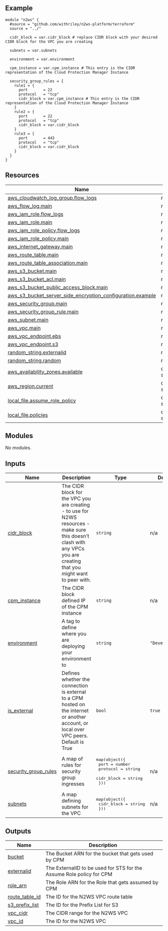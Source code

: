 <!-- BEGIN_TF_DOCS -->


## Example

```hcl
module "n2ws" {
  #source = "github.com/withriley/n2ws-platform/terraform"
  source = "../"

  cidr_block = var.cidr_block # replace CIDR block with your desired CIDR block for the VPC you are creating

  subnets = var.subnets

  environment = var.environment

  cpm_instance = var.cpm_instance # This entry is the CIDR representation of the Cloud Protection Manager Instance

  security_group_rules = {
    rule1 = {
      port       = 22
      protocol   = "tcp"
      cidr_block = var.cpm_instance # This entry is the CIDR representation of the Cloud Protection Manager Instance
    }
    rule2 = {
      port       = 22
      protocol   = "tcp"
      cidr_block = var.cidr_block 
    }
    rule3 = {
      port       = 443
      protocol   = "tcp"
      cidr_block = var.cidr_block
    }
  }
}
```

## Resources

| Name | Type |
|------|------|
| [aws_cloudwatch_log_group.flow_logs](https://registry.terraform.io/providers/hashicorp/aws/latest/docs/resources/cloudwatch_log_group) | resource |
| [aws_flow_log.main](https://registry.terraform.io/providers/hashicorp/aws/latest/docs/resources/flow_log) | resource |
| [aws_iam_role.flow_logs](https://registry.terraform.io/providers/hashicorp/aws/latest/docs/resources/iam_role) | resource |
| [aws_iam_role.main](https://registry.terraform.io/providers/hashicorp/aws/latest/docs/resources/iam_role) | resource |
| [aws_iam_role_policy.flow_logs](https://registry.terraform.io/providers/hashicorp/aws/latest/docs/resources/iam_role_policy) | resource |
| [aws_iam_role_policy.main](https://registry.terraform.io/providers/hashicorp/aws/latest/docs/resources/iam_role_policy) | resource |
| [aws_internet_gateway.main](https://registry.terraform.io/providers/hashicorp/aws/latest/docs/resources/internet_gateway) | resource |
| [aws_route_table.main](https://registry.terraform.io/providers/hashicorp/aws/latest/docs/resources/route_table) | resource |
| [aws_route_table_association.main](https://registry.terraform.io/providers/hashicorp/aws/latest/docs/resources/route_table_association) | resource |
| [aws_s3_bucket.main](https://registry.terraform.io/providers/hashicorp/aws/latest/docs/resources/s3_bucket) | resource |
| [aws_s3_bucket_acl.main](https://registry.terraform.io/providers/hashicorp/aws/latest/docs/resources/s3_bucket_acl) | resource |
| [aws_s3_bucket_public_access_block.main](https://registry.terraform.io/providers/hashicorp/aws/latest/docs/resources/s3_bucket_public_access_block) | resource |
| [aws_s3_bucket_server_side_encryption_configuration.example](https://registry.terraform.io/providers/hashicorp/aws/latest/docs/resources/s3_bucket_server_side_encryption_configuration) | resource |
| [aws_security_group.main](https://registry.terraform.io/providers/hashicorp/aws/latest/docs/resources/security_group) | resource |
| [aws_security_group_rule.main](https://registry.terraform.io/providers/hashicorp/aws/latest/docs/resources/security_group_rule) | resource |
| [aws_subnet.main](https://registry.terraform.io/providers/hashicorp/aws/latest/docs/resources/subnet) | resource |
| [aws_vpc.main](https://registry.terraform.io/providers/hashicorp/aws/latest/docs/resources/vpc) | resource |
| [aws_vpc_endpoint.ebs](https://registry.terraform.io/providers/hashicorp/aws/latest/docs/resources/vpc_endpoint) | resource |
| [aws_vpc_endpoint.s3](https://registry.terraform.io/providers/hashicorp/aws/latest/docs/resources/vpc_endpoint) | resource |
| [random_string.externalid](https://registry.terraform.io/providers/hashicorp/random/latest/docs/resources/string) | resource |
| [random_string.random](https://registry.terraform.io/providers/hashicorp/random/latest/docs/resources/string) | resource |
| [aws_availability_zones.available](https://registry.terraform.io/providers/hashicorp/aws/latest/docs/data-sources/availability_zones) | data source |
| [aws_region.current](https://registry.terraform.io/providers/hashicorp/aws/latest/docs/data-sources/region) | data source |
| [local_file.assume_role_policy](https://registry.terraform.io/providers/hashicorp/local/latest/docs/data-sources/file) | data source |
| [local_file.policies](https://registry.terraform.io/providers/hashicorp/local/latest/docs/data-sources/file) | data source |

## Modules

No modules.

## Inputs

| Name | Description | Type | Default | Required |
|------|-------------|------|---------|:--------:|
| <a name="input_cidr_block"></a> [cidr\_block](#input\_cidr\_block) | The CIDR block for the VPC you are creating - to use for N2WS resources - make sure this doesn't clash with any VPCs you are creating that you might want to peer with. | `string` | n/a | yes |
| <a name="input_cpm_instance"></a> [cpm\_instance](#input\_cpm\_instance) | The CIDR block defined IP of the CPM instance | `string` | n/a | yes |
| <a name="input_environment"></a> [environment](#input\_environment) | A tag to define where you are deploying your environment to | `string` | `"Development"` | no |
| <a name="input_is_external"></a> [is\_external](#input\_is\_external) | Defines whether the connection is external to a CPM hosted on the internet or another account, or local over VPC peers. Default is True | `bool` | `true` | no |
| <a name="input_security_group_rules"></a> [security\_group\_rules](#input\_security\_group\_rules) | A map of rules for security group ingresses | <pre>map(object({<br>    port       = number<br>    protocol   = string<br>    cidr_block = string<br>  }))</pre> | n/a | yes |
| <a name="input_subnets"></a> [subnets](#input\_subnets) | A map defining subnets for the VPC | <pre>map(object({<br>    cidr_block        = string<br>  }))</pre> | n/a | yes |

## Outputs

| Name | Description |
|------|-------------|
| <a name="output_bucket"></a> [bucket](#output\_bucket) | The Bucket ARN for the bucket that gets used by CPM |
| <a name="output_externalid"></a> [externalid](#output\_externalid) | The ExternalID to be used for STS for the Assume Role policy for CPM |
| <a name="output_role_arn"></a> [role\_arn](#output\_role\_arn) | The Role ARN for the Role that gets assumed by CPM |
| <a name="output_route_table_id"></a> [route\_table\_id](#output\_route\_table\_id) | The ID for the N2WS VPC route table |
| <a name="output_s3_prefix_list"></a> [s3\_prefix\_list](#output\_s3\_prefix\_list) | The ID for the Prefix List for S3 |
| <a name="output_vpc_cidr"></a> [vpc\_cidr](#output\_vpc\_cidr) | The CIDR range for the N2WS VPC |
| <a name="output_vpc_id"></a> [vpc\_id](#output\_vpc\_id) | The ID for the N2WS VPC |
<!-- END_TF_DOCS -->